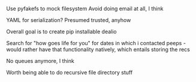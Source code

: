 Use pyfakefs to mock filesystem
Avoid doing email at all, I think

YAML for serialization? Presumed trusted, anyhow

Overall goal is to create pip installable dealio

Search for "how goes life for you" for dates in which i contacted peeps - would rather have that functionality natively, which entails storing the recs

No queues anymore, I think

Worth being able to do recursive file directory stuff
